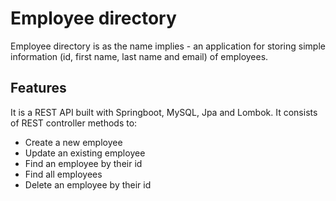 # Employee directory
Employee directory is as the name implies - an application for storing simple information (id, first name, last name and email) of employees.

## Features
It is a REST API built with Springboot, MySQL, Jpa and Lombok.
It consists of REST controller methods to:
- Create a new employee
- Update an existing employee
- Find an employee by their id
- Find all employees
- Delete an employee by their id